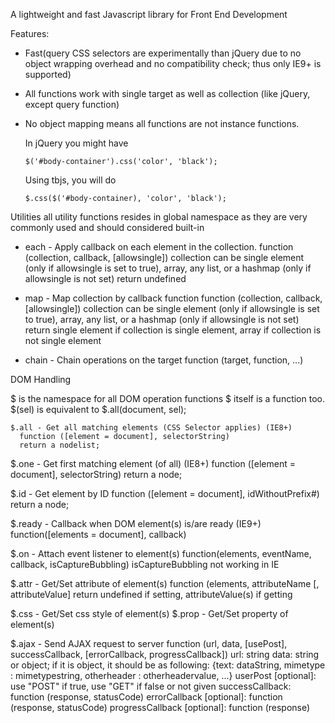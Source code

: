 A lightweight and fast Javascript library for Front End Development

Features:

- Fast(query CSS selectors are experimentally than jQuery due to no object wrapping overhead and no compatibility check; 
  thus only IE9+ is supported)

- All functions work with single target as well as collection (like jQuery, except query function)

- No object mapping means all functions are not instance functions.

  In jQuery you might have 
  
      $('#body-container').css('color', 'black');

  Using tbjs, you will do

      $.css($('#body-container), 'color', 'black');



Utilities
all utility functions resides in global namespace as they are very commonly used and should considered built-in

- each - Apply callback on each element in the collection.
  function (collection, callback, [allowsingle])
  collection can be single element (only if allowsingle is set to true), array, any list, or a hashmap (only if allowsingle is not set)
  return undefined


- map - Map collection by callback function
  function (collection, callback, [allowsingle])
  collection can be single element (only if allowsingle is set to true), array, any list, or a hashmap (only if allowsingle is not set)
  return single element if collection is single element, array if collection is not single element


- chain - Chain operations on the target
  function (target, function, ...)


DOM Handling

$ is the namespace for all DOM operation functions 
$ itself is a function too. $(sel) is equivalent to $.all(document, sel);


    $.all - Get all matching elements (CSS Selector applies) (IE8+)
      function ([element = document], selectorString) 
      return a nodelist;
 
$.one - Get first matching element (of all) (IE8+)
  function ([element = document], selectorString) 
  return a node;

$.id - Get element by ID
  function ([element = document], idWithoutPrefix#) 
  return a node;
 
$.ready - Callback when DOM element(s) is/are ready (IE9+)
  function([elements = document], callback)

$.on - Attach event listener to element(s)
  function(elements, eventName, callback, isCaptureBubbling)
  isCaptureBubbling not working in IE


$.attr - Get/Set attribute of element(s)
  function (elements, attributeName [, attributeValue]
  return undefined if setting, attributeValue(s) if getting

$.css - Get/Set css style of element(s)
$.prop - Get/Set property of element(s)
  
$.ajax - Send AJAX request to server
  function (url, data, [usePost], successCallback, [errorCallback, progressCallback])
  url: string
  data: string or object; if it is object, it should be as following:
    {text: dataString, mimetype : mimetypestring, otherheader : otherheadervalue, ...}
  userPost [optional]: use "POST" if true, use "GET" if false or not given
  successCallback: function (response, statusCode)
  errorCallback [optional]: function (response, statusCode)
  progressCallback [optional]: function (response)
  
